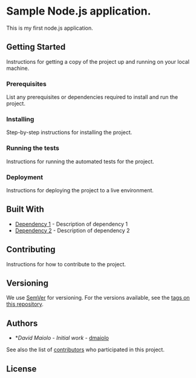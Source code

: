 # Sample Node.js application.

This is my first node.js application.

## Getting Started

Instructions for getting a copy of the project up and running on your local machine.

### Prerequisites

List any prerequisites or dependencies required to install and run the project.

### Installing

Step-by-step instructions for installing the project.

### Running the tests

Instructions for running the automated tests for the project.

### Deployment

Instructions for deploying the project to a live environment.

## Built With

* [Dependency 1](http://link-to-dependency-1.com) - Description of dependency 1
* [Dependency 2](http://link-to-dependency-2.com) - Description of dependency 2

## Contributing

Instructions for how to contribute to the project.

## Versioning

We use [SemVer](http://semver.org/) for versioning. For the versions available, see the [tags on this repository](https://github.com/your-username/project-name/tags).

## Authors

* **David Maiolo* - *Initial work* - [dmaiolo](https://github.com/dmaiolo)

See also the list of [contributors](https://github.com/your-username/project-name/contributors) who participated in this project.

## License
